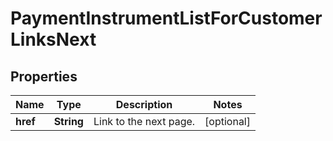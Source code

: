 
# PaymentInstrumentListForCustomerLinksNext

## Properties
Name | Type | Description | Notes
------------ | ------------- | ------------- | -------------
**href** | **String** | Link to the next page.  |  [optional]



